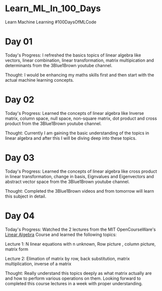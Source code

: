# Learn_ML_In_100_Days
Learn Machine Learning #100DaysOfMLCode

# Day 01

Today's Progress: I refreshed the basics topics of linear algebra like vectors, linear combination, linear transformation, matrix multipication and determinants from the 3Blue1Brown youtube channel.

Thought: I would be enhancing my maths skills first and then start with the actual machine learning concepts. 

# Day 02

Today's Progress: Learned the concepts of linear algebra like Inverse matrix, column space, null space, non-square matrix, dot product and cross product from the 3Blue1Brown youtube channel.

Thought: Currently I am gaining the basic understanding of the topics in linear algebra and after this I will be diving deep into these topics.


# Day 03

Today's Progress: Learned the concepts of linear algebra like cross product in linear transformation, change in basis, Eignvalues and Eigenvectors and abstract vector space from the 3Blue1Brown youtube channel.

Thought: Completed the 3Blue1Brown videos and from tomorrow will learn this subject in detail.


# Day 04

Today's Progress: Watched the 2 lectures from the MIT OpenCourseWare's [Linear Algebra](https://www.youtube.com/watch?v=ZK3O402wf1c&list=PLE7DDD91010BC51F8) Course and learned the following topics:

Lecture 1: N linear equations with n unknown,  Row picture , column picture, matrix form

Lecture 2: Elimation of matrix by row, back substitution, matrix multiplication, inverse of a matrix

Thought: Really understand this topics deeply as what matrix actually are and how to perform various operations on them. Looking forward to completed this course lectures in a week with proper understanding.

